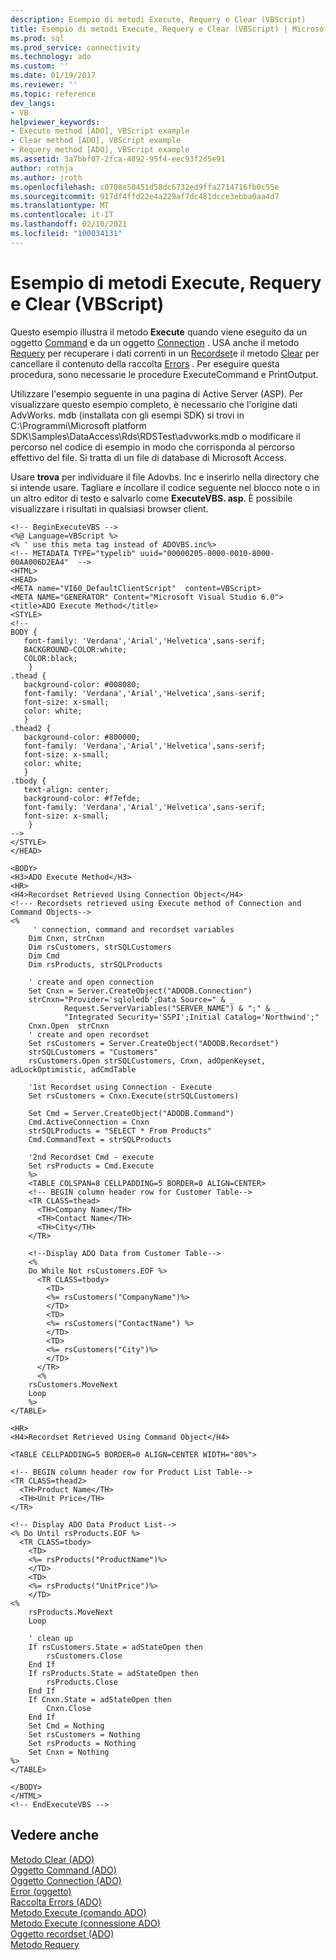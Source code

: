 ```yaml
---
description: Esempio di metodi Execute, Requery e Clear (VBScript)
title: Esempio di metodi Execute, Requery e Clear (VBScript) | Microsoft Docs
ms.prod: sql
ms.prod_service: connectivity
ms.technology: ado
ms.custom: ''
ms.date: 01/19/2017
ms.reviewer: ''
ms.topic: reference
dev_langs:
- VB
helpviewer_keywords:
- Execute method [ADO], VBScript example
- Clear method [ADO], VBScript example
- Requery method [ADO], VBScript example
ms.assetid: 3a7bbf07-2fca-4892-95f4-eec93f2d5e91
author: rothja
ms.author: jroth
ms.openlocfilehash: c0708e50451d58dc6732ed9ffa2714716fb0c55e
ms.sourcegitcommit: 917df4ffd22e4a229af7dc481dcce3ebba0aa4d7
ms.translationtype: MT
ms.contentlocale: it-IT
ms.lasthandoff: 02/10/2021
ms.locfileid: "100034131"
---
```

# <a name="execute-requery-and-clear-methods-example-vbscript"></a>Esempio di metodi Execute, Requery e Clear (VBScript)
Questo esempio illustra il metodo **Execute** quando viene eseguito da un oggetto [Command](../../../ado/reference/ado-api/command-object-ado.md) e da un oggetto [Connection](../../../ado/reference/ado-api/connection-object-ado.md) . USA anche il metodo [Requery](../../../ado/reference/ado-api/requery-method.md) per recuperare i dati correnti in un [Recordset](../../../ado/reference/ado-api/recordset-object-ado.md)e il metodo [Clear](../../../ado/reference/ado-api/clear-method-ado.md) per cancellare il contenuto della raccolta [Errors](../../../ado/reference/ado-api/errors-collection-ado.md) . Per eseguire questa procedura, sono necessarie le procedure ExecuteCommand e PrintOutput.  
  
 Utilizzare l'esempio seguente in una pagina di Active Server (ASP). Per visualizzare questo esempio completo, è necessario che l'origine dati AdvWorks. mdb (installata con gli esempi SDK) si trovi in C:\Programmi\Microsoft platform SDK\Samples\DataAccess\Rds\RDSTest\advworks.mdb o modificare il percorso nel codice di esempio in modo che corrisponda al percorso effettivo del file. Si tratta di un file di database di Microsoft Access.  
  
 Usare **trova** per individuare il file Adovbs. Inc e inserirlo nella directory che si intende usare. Tagliare e incollare il codice seguente nel blocco note o in un altro editor di testo e salvarlo come **ExecuteVBS. asp**. È possibile visualizzare i risultati in qualsiasi browser client.  
  
```  
<!-- BeginExecuteVBS -->  
<%@ Language=VBScript %>  
<% ' use this meta tag instead of ADOVBS.inc%>  
<!-- METADATA TYPE="typelib" uuid="00000205-0000-0010-8000-00AA006D2EA4"  -->  
<HTML>  
<HEAD>  
<META name="VI60_DefaultClientScript"  content=VBScript>  
<META NAME="GENERATOR" Content="Microsoft Visual Studio 6.0">  
<title>ADO Execute Method</title>  
<STYLE>  
<!--  
BODY {  
   font-family: 'Verdana','Arial','Helvetica',sans-serif;  
   BACKGROUND-COLOR:white;  
   COLOR:black;  
    }  
.thead {  
   background-color: #008080;   
   font-family: 'Verdana','Arial','Helvetica',sans-serif;   
   font-size: x-small;  
   color: white;  
   }  
.thead2 {  
   background-color: #800000;   
   font-family: 'Verdana','Arial','Helvetica',sans-serif;   
   font-size: x-small;  
   color: white;  
   }  
.tbody {   
   text-align: center;  
   background-color: #f7efde;  
   font-family: 'Verdana','Arial','Helvetica',sans-serif;   
   font-size: x-small;  
    }  
-->  
</STYLE>  
</HEAD>  
  
<BODY>  
<H3>ADO Execute Method</H3>  
<HR>  
<H4>Recordset Retrieved Using Connection Object</H4>  
<!--- Recordsets retrieved using Execute method of Connection and Command Objects-->  
<%   
     ' connection, command and recordset variables  
    Dim Cnxn, strCnxn  
    Dim rsCustomers, strSQLCustomers  
    Dim Cmd   
    Dim rsProducts, strSQLProducts  
  
    ' create and open connection  
    Set Cnxn = Server.CreateObject("ADODB.Connection")   
    strCnxn="Provider='sqloledb';Data Source=" & _  
            Request.ServerVariables("SERVER_NAME") & ";" & _  
            "Integrated Security='SSPI';Initial Catalog='Northwind';"  
    Cnxn.Open  strCnxn  
    ' create and open recordset  
    Set rsCustomers = Server.CreateObject("ADODB.Recordset")  
    strSQLCustomers = "Customers"  
    rsCustomers.Open strSQLCustomers, Cnxn, adOpenKeyset, adLockOptimistic, adCmdTable  
  
    '1st Recordset using Connection - Execute  
    Set rsCustomers = Cnxn.Execute(strSQLCustomers)   
  
    Set Cmd = Server.CreateObject("ADODB.Command")  
    Cmd.ActiveConnection = Cnxn  
    strSQLProducts = "SELECT * From Products"  
    Cmd.CommandText = strSQLProducts  
  
    '2nd Recordset Cmd - execute   
    Set rsProducts = Cmd.Execute  
    %>  
    <TABLE COLSPAN=8 CELLPADDING=5 BORDER=0 ALIGN=CENTER>  
    <!-- BEGIN column header row for Customer Table-->  
    <TR CLASS=thead>  
      <TH>Company Name</TH>  
      <TH>Contact Name</TH>  
      <TH>City</TH>  
    </TR>  
  
    <!--Display ADO Data from Customer Table-->  
    <%   
    Do While Not rsCustomers.EOF %>  
      <TR CLASS=tbody>  
        <TD>   
        <%= rsCustomers("CompanyName")%>   
        </TD>  
        <TD>  
        <%= rsCustomers("ContactName") %>   
        </TD>  
        <TD>   
        <%= rsCustomers("City")%>   
        </TD>  
      </TR>   
      <%   
    rsCustomers.MoveNext   
    Loop   
    %>  
</TABLE>  
  
<HR>  
<H4>Recordset Retrieved Using Command Object</H4>  
  
<TABLE CELLPADDING=5 BORDER=0 ALIGN=CENTER WIDTH="80%">  
  
<!-- BEGIN column header row for Product List Table-->  
<TR CLASS=thead2>  
  <TH>Product Name</TH>  
  <TH>Unit Price</TH>  
</TR>  
  
<!-- Display ADO Data Product List-->  
<% Do Until rsProducts.EOF %>  
  <TR CLASS=tbody>  
    <TD>  
    <%= rsProducts("ProductName")%>    
    </TD>  
    <TD>   
    <%= rsProducts("UnitPrice")%>   
    </TD>  
<%   
    rsProducts.MoveNext   
    Loop  
  
    ' clean up  
    If rsCustomers.State = adStateOpen then  
        rsCustomers.Close  
    End If  
    If rsProducts.State = adStateOpen then  
        rsProducts.Close  
    End If  
    If Cnxn.State = adStateOpen then  
        Cnxn.Close  
    End If  
    Set Cmd = Nothing  
    Set rsCustomers = Nothing  
    Set rsProducts = Nothing  
    Set Cnxn = Nothing  
%>  
</TABLE>  
  
</BODY>  
</HTML>  
<!-- EndExecuteVBS -->  
```  
  
## <a name="see-also"></a>Vedere anche  
 [Metodo Clear (ADO)](../../../ado/reference/ado-api/clear-method-ado.md)   
 [Oggetto Command (ADO)](../../../ado/reference/ado-api/command-object-ado.md)   
 [Oggetto Connection (ADO)](../../../ado/reference/ado-api/connection-object-ado.md)   
 [Error (oggetto)](../../../ado/reference/ado-api/error-object.md)   
 [Raccolta Errors (ADO)](../../../ado/reference/ado-api/errors-collection-ado.md)   
 [Metodo Execute (comando ADO)](../../../ado/reference/ado-api/execute-method-ado-command.md)   
 [Metodo Execute (connessione ADO)](../../../ado/reference/ado-api/execute-method-ado-connection.md)   
 [Oggetto recordset (ADO)](../../../ado/reference/ado-api/recordset-object-ado.md)   
 [Metodo Requery](../../../ado/reference/ado-api/requery-method.md)
